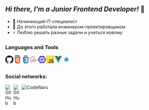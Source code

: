 ## ___Hi there, I'm a Junior Frontend Developer!___ 👋

<!-- **IzmailovaAnaztasya/izmailovaAnaztasya** is a ✨ _special_ ✨ repository because its `README.md` (this file) appears on your GitHub profile. -->

- 🌱 Начинающий IT-специалист 
- 👯 До этого работала инженером-проектировщиком
- ⚡ Люблю решать разные задачи и учиться новому

### Languages and Tools

<img align="left" alt="GitHub" width="26px" src="https://raw.githubusercontent.com/github/explore/89bdd9644f44d1b12180fd512b95574fe4c54617/topics/github-api/github-api.png" />
<img align="left" alt="HTML5" width="26px" src="https://raw.githubusercontent.com/github/explore/80688e429a7d4ef2fca1e82350fe8e3517d3494d/topics/html/html.png" />
<img align="left" alt="CSS" width="26px" src="https://raw.githubusercontent.com/github/explore/80688e429a7d4ef2fca1e82350fe8e3517d3494d/topics/css/css.png" />
<img align="left" alt="SCSS" width="26px" src="https://raw.githubusercontent.com/github/explore/80688e429a7d4ef2fca1e82350fe8e3517d3494d/topics/sass/sass.png" />
<img align="left" alt="ESLint" width="26px" src="https://raw.githubusercontent.com/github/explore/80688e429a7d4ef2fca1e82350fe8e3517d3494d/topics/eslint/eslint.png" />
<img align="left" alt="JS" width="26px" src="https://raw.githubusercontent.com/github/explore/80688e429a7d4ef2fca1e82350fe8e3517d3494d/topics/javascript/javascript.png" />
<img align="left" alt="VueJS" width="26px" src="https://raw.githubusercontent.com/github/explore/80688e429a7d4ef2fca1e82350fe8e3517d3494d/topics/vue/vue.png" />
<img align="left" alt="Webpack" width="26px" src="https://raw.githubusercontent.com/github/explore/80688e429a7d4ef2fca1e82350fe8e3517d3494d/topics/webpack/webpack.png" />

<br />
<br />

### Social networks:

[<img align="left" alt="GitHub" width="26px" src="https://image.flaticon.com/icons/png/512/1384/1384055.png" />](https://wa.me/89037895264)
[<img align="left" alt="GitHub" width="26px" src="https://image.flaticon.com/icons/png/128/2111/2111463.png" />](https://www.instagram.com/izmailova_anastasya/)
[<img align="left" alt="CodeWars" width="300px" src="https://www.codewars.com/users/IzmailovaAnaztasya/badges/micro" />](https://www.codewars.com/users/IzmailovaAnaztasya)
